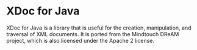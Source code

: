 # XDoc for Java

XDoc for Java is a library that is useful for the creation, manipulation,
and traversal of XML documents.  It is ported from the Mindtouch DReAM project,
which is also licensed under the Apache 2 license.
